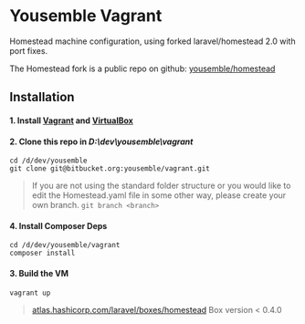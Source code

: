 # Yousemble Vagrant

Homestead machine configuration, using forked laravel/homestead 2.0 with port fixes.

The Homestead fork is a public repo on github: [yousemble/homestead](https://github.com/yousemble/homestead)

## Installation

#### 1. Install [Vagrant](https://www.vagrantup.com/) and [VirtualBox](https://www.virtualbox.org/wiki/Downloads)

#### 2. Clone this repo in *D:\dev\yousemble\vagrant*

```shell
cd /d/dev/yousemble
git clone git@bitbucket.org:yousemble/vagrant.git
```

> If you are not using the standard folder structure or you would like to
edit the Homestead.yaml file in some other way, please create your own branch.
> `git branch <branch>`


#### 4. Install Composer Deps

```shell
cd /d/dev/yousemble/vagrant
composer install
```

#### 3. Build the VM

```shell
vagrant up
```

> [atlas.hashicorp.com/laravel/boxes/homestead](https://atlas.hashicorp.com/laravel/boxes/homestead) Box version < 0.4.0

